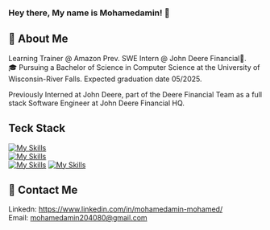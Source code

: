 ### Hey there, My name is Mohamedamin! 👋

## 📮 About Me
Learning Trainer @ Amazon
Prev. SWE Intern @ John Deere Financial🌟.  
🎓 Pursuing a Bachelor of Science in Computer Science at the University of Wisconsin-River Falls. Expected graduation date 05/2025.

Previously Interned at John Deere, part of the Deere Financial Team as a full stack Software Engineer at John Deere Financial HQ.
## Teck Stack
[![My Skills](https://skillicons.dev/icons?i=react,redux,spring,express,aws,dynamodb,mysql,maven,nodejs,npm,tailwind)](https://skillicons.dev)  
[![My Skills](https://skillicons.dev/icons?i=js,html,css,py,java,cs,ts)](https://skillicons.dev)  
[![My Skills](https://skillicons.dev/icons?i=vscode,idea,eclipse,replit)](https://skillicons.dev)
[![My Skills](https://skillicons.dev/icons?i=postman,git,github,gitlab,linux)](https://skillicons.dev)

## 📇 Contact Me
Linkedn: https://www.linkedin.com/in/mohamedamin-mohamed/  
Email: mohamedamin204080@gmail.com


